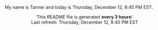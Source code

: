 My name is Tanner and today is Thursday, December 12, 8:45 PM EST.

<p align="center">This <i>README</i> file is generated <b>every 3 hours</b>!</br>Last refresh: Thursday, December 12, 8:45 PM EST<br /></p>
